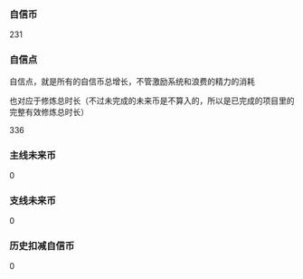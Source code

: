 ### 自信币
231

### 自信点
自信点，就是所有的自信币总增长，不管激励系统和浪费的精力的消耗

也对应于修炼总时长（不过未完成的未来币是不算入的，所以是已完成的项目里的完整有效修炼总时长）

336

### 主线未来币
0

### 支线未来币
0

### 历史扣减自信币
0
